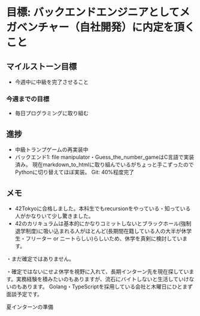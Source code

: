 # 目標: バックエンドエンジニアとしてメガベンチャー（自社開発）に内定を頂くこと

## マイルストーン目標
- 今週中に中級を完了させること

### 今週までの目標
- 毎日プログラミングに取り組む

## 進捗
- 中級トランプゲームの再実装中
- バックエンド1: file manipulator・Guess_the_number_gameはC言語で実装済み。
現在markdown_to_htmlに取り組んでいるがちょっと手こずったのでPythonに切り替えてほぼ実装。
Git: 40%程度完了

## メモ
- 42Tokyoに合格しました。本科生でもrecursionをやっている・知っている人がかなりいて少し驚きました。
- 42のカリキュラムは基本的にかなりコミットしないとブラックホール(強制退学制度)に吸い込まれる人がほとんど(長期間在籍している人の大半が休学生・フリーター or ニートらしい)らしいため、休学を真剣に検討しています。

・まだ確定ではありません。

・確定ではないにせよ休学を視野に入れて、長期インターン先を現在探しています。実務経験を積みたいのもありますが、流石にバイトしないと生活していけないのもあります。
Golang・TypeScriptを採用している会社と木曜日にひとまず面談予定です。

夏インターンの準備
